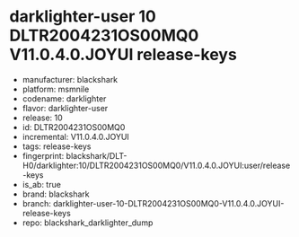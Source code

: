 # darklighter-user 10 DLTR2004231OS00MQ0 V11.0.4.0.JOYUI release-keys
- manufacturer: blackshark
- platform: msmnile
- codename: darklighter
- flavor: darklighter-user
- release: 10
- id: DLTR2004231OS00MQ0
- incremental: V11.0.4.0.JOYUI
- tags: release-keys
- fingerprint: blackshark/DLT-H0/darklighter:10/DLTR2004231OS00MQ0/V11.0.4.0.JOYUI:user/release-keys
- is_ab: true
- brand: blackshark
- branch: darklighter-user-10-DLTR2004231OS00MQ0-V11.0.4.0.JOYUI-release-keys
- repo: blackshark_darklighter_dump

